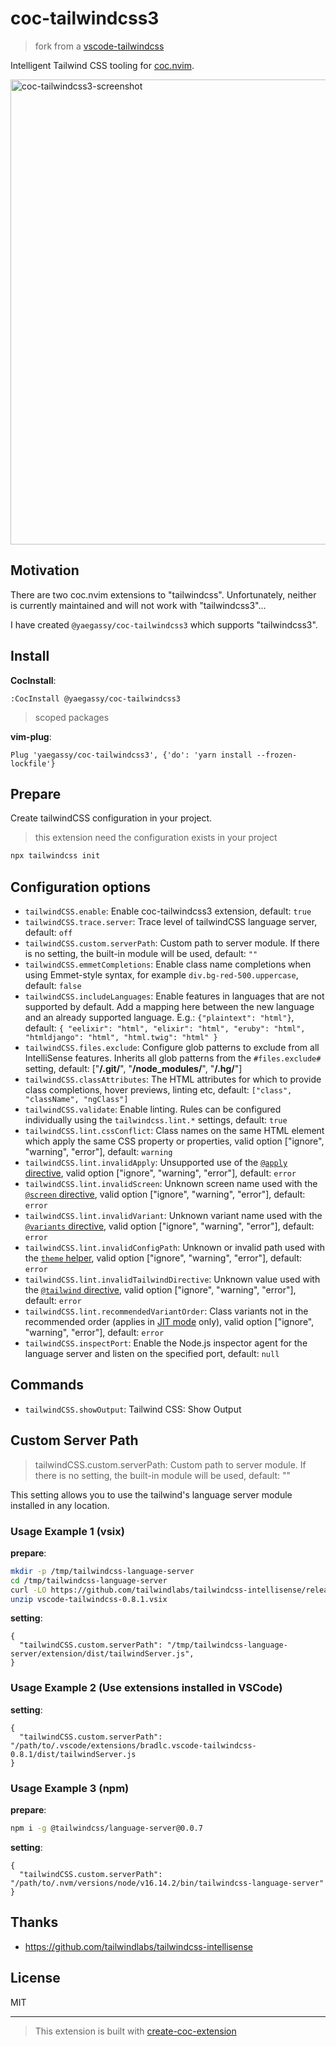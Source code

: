 # coc-tailwindcss3

> fork from a [vscode-tailwindcss](https://github.com/tailwindlabs/tailwindcss-intellisense/tree/master/packages/vscode-tailwindcss)

Intelligent Tailwind CSS tooling for [coc.nvim](https://github.com/neoclide/coc.nvim).

<img width="744" alt="coc-tailwindcss3-screenshot" src="https://user-images.githubusercontent.com/188642/163154916-1810be1e-fa23-4936-82c1-14f3ca294e63.png">

## Motivation

There are two coc.nvim extensions to "tailwindcss". Unfortunately, neither is currently maintained and will not work with "tailwindcss3"...

I have created `@yaegassy/coc-tailwindcss3` which supports "tailwindcss3".

## Install

**CocInstall**:

```vim
:CocInstall @yaegassy/coc-tailwindcss3
```

> scoped packages

**vim-plug**:

```vim
Plug 'yaegassy/coc-tailwindcss3', {'do': 'yarn install --frozen-lockfile'}
```

## Prepare

Create tailwindCSS configuration in your project.

> this extension need the configuration exists in your project

```bash
npx tailwindcss init
```

## Configuration options

- `tailwindCSS.enable`: Enable coc-tailwindcss3 extension, default: `true`
- `tailwindCSS.trace.server`: Trace level of tailwindCSS language server, default: `off`
- `tailwindCSS.custom.serverPath`: Custom path to server module. If there is no setting, the built-in module will be used, default: `""`
- `tailwindCSS.emmetCompletions`: Enable class name completions when using Emmet-style syntax, for example `div.bg-red-500.uppercase`, default: `false`
- `tailwindCSS.includeLanguages`: Enable features in languages that are not supported by default. Add a mapping here between the new language and an already supported language. E.g.: `{"plaintext": "html"}`, default: `{ "eelixir": "html", "elixir": "html", "eruby": "html", "htmldjango": "html", "html.twig": "html" }`
- `tailwindCSS.files.exclude`: Configure glob patterns to exclude from all IntelliSense features. Inherits all glob patterns from the `#files.exclude#` setting, default: ["**/.git/**", "**/node_modules/**", "**/.hg/**"]
- `tailwindCSS.classAttributes`: The HTML attributes for which to provide class completions, hover previews, linting etc, default: `["class", "className", "ngClass"]`
- `tailwindCSS.validate`: Enable linting. Rules can be configured individually using the `tailwindcss.lint.*` settings, default: `true`
- `tailwindCSS.lint.cssConflict`: Class names on the same HTML element which apply the same CSS property or properties, valid option ["ignore", "warning", "error"], default: `warning`
- `tailwindCSS.lint.invalidApply`: Unsupported use of the [`@apply` directive](https://tailwindcss.com/docs/functions-and-directives/#apply), valid option ["ignore", "warning", "error"], default: `error`
- `tailwindCSS.lint.invalidScreen`: Unknown screen name used with the [`@screen` directive](https://tailwindcss.com/docs/functions-and-directives/#screen), valid option ["ignore", "warning", "error"], default: `error`
- `tailwindCSS.lint.invalidVariant`: Unknown variant name used with the [`@variants` directive](https://tailwindcss.com/docs/functions-and-directives/#variants), valid option ["ignore", "warning", "error"], default: `error`
- `tailwindCSS.lint.invalidConfigPath`: Unknown or invalid path used with the [`theme` helper](https://tailwindcss.com/docs/functions-and-directives/#theme), valid option ["ignore", "warning", "error"], default: `error`
- `tailwindCSS.lint.invalidTailwindDirective`: Unknown value used with the [`@tailwind` directive](https://tailwindcss.com/docs/functions-and-directives/#tailwind), valid option ["ignore", "warning", "error"], default: `error`
- `tailwindCSS.lint.recommendedVariantOrder`: Class variants not in the recommended order (applies in [JIT mode](https://tailwindcss.com/docs/just-in-time-mode) only), valid option ["ignore", "warning", "error"], default: `error`
- `tailwindCSS.inspectPort`: Enable the Node.js inspector agent for the language server and listen on the specified port, default: `null`

## Commands

- `tailwindCSS.showOutput`: Tailwind CSS: Show Output

## Custom Server Path

> tailwindCSS.custom.serverPath: Custom path to server module. If there is no setting, the built-in module will be used, default: ""

This setting allows you to use the tailwind's language server module installed in any location.

### Usage Example 1 (vsix)

**prepare**:

```bash
mkdir -p /tmp/tailwindcss-language-server
cd /tmp/tailwindcss-language-server
curl -LO https://github.com/tailwindlabs/tailwindcss-intellisense/releases/download/v0.8.1/vscode-tailwindcss-0.8.1.vsix
unzip vscode-tailwindcss-0.8.1.vsix
```

**setting**:

```jsonc
{
  "tailwindCSS.custom.serverPath": "/tmp/tailwindcss-language-server/extension/dist/tailwindServer.js",
}
```

### Usage Example 2 (Use extensions installed in VSCode)

**setting**:

```jsonc
{
  "tailwindCSS.custom.serverPath": "/path/to/.vscode/extensions/bradlc.vscode-tailwindcss-0.8.1/dist/tailwindServer.js
}
```

### Usage Example 3 (npm)

**prepare**:

```bash
npm i -g @tailwindcss/language-server@0.0.7
```

**setting**:

```jsonc
{
  "tailwindCSS.custom.serverPath": "/path/to/.nvm/versions/node/v16.14.2/bin/tailwindcss-language-server"
}
```

## Thanks

- <https://github.com/tailwindlabs/tailwindcss-intellisense>

## License

MIT

---

> This extension is built with [create-coc-extension](https://github.com/fannheyward/create-coc-extension)
